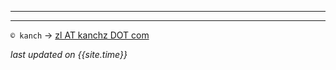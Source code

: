 
---

<script async src="https://pagead2.googlesyndication.com/pagead/js/adsbygoogle.js"></script>
<!-- aka kanch底部 -->
<ins class="adsbygoogle"
     style="display:block"
     data-ad-client="ca-pub-6425922486772410"
     data-ad-slot="4055073289"
     data-ad-format="auto"
     data-full-width-responsive="true"></ins>
<script>
     (adsbygoogle = window.adsbygoogle || []).push({});
</script>

<!-- Global site tag (gtag.js) - Google Analytics -->
<script async src="https://www.googletagmanager.com/gtag/js?id=UA-53245384-2"></script>
<script>
  window.dataLayer = window.dataLayer || [];
  function gtag(){dataLayer.push(arguments);}
  gtag('js', new Date());

  gtag('config', 'UA-53245384-2');
</script>

---
`© kanch` → [zl AT kanchz DOT com](kanchisme@gmail.com)

_last updated on {{site.time}}_
